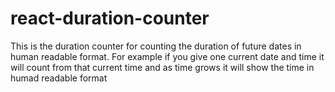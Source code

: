 # react-duration-counter
This is the duration counter for counting the duration of future dates in human readable format. For example if you give one current date and time it will count from that current time and as time grows it will show the time in humad readable format
